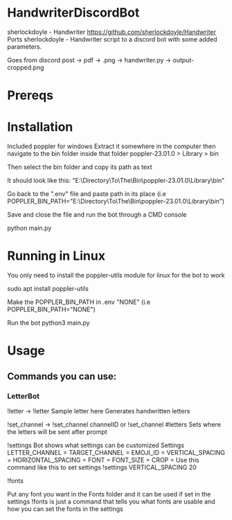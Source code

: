 # HandwriterDiscordBot
 
sherlockdoyle - Handwriter https://github.com/sherlockdoyle/Handwriter
Ports sherlockdoyle - Handwriter script to a discord bot with some added parameters.

Goes from discord post -> pdf -> .png -> handwriter.py -> output-cropped.png

# Prereqs


# Installation
Included poppler for windows
Extract it somewhere in the computer then navigate to the bin folder inside that folder poppler-23.01.0 > Library > bin

Then select the bin folder and copy its path as text

It should look like this: "E:\Directory\To\The\Bin\poppler-23.01.0\Library\bin"

Go back to the ".env" file and paste path in its place (i.e POPPLER_BIN_PATH="E:\Directory\To\The\Bin\poppler-23.01.0\Library\bin")

Save and close the file and run the bot through a CMD console

 python main.py


# Running in Linux

You only need to install the poppler-utils module for linux for the bot to work

sudo apt install poppler-utils

Make the POPPLER_BIN_PATH in .env "NONE" (i.e POPPLER_BIN_PATH="NONE")

Run the bot      python3 main.py






# Usage

## Commands you can use:
### LetterBot
!letter <Text> -> !letter Sample letter here
Generates handwritten letters


!set_channel <ChannelMentionOrID> -> !set_channel channelID or !set_channel #letters
Sets where the letters will be sent after prompt

!settings
 Bot shows what settings can be customized
Settings
LETTER_CHANNEL = 
TARGET_CHANNEL = 
EMOJI_ID = 
VERTICAL_SPACING = 
HORIZONTAL_SPACING = 
FONT = 
FONT_SIZE = 
CROP = 
Use this command like this to set settings !settings VERTICAL_SPACING 20

!fonts

Put any font you want in the Fonts folder and it can be used if set in the settings
!fonts is just a command that tells you what fonts are usable and how you can set the fonts in the settings



